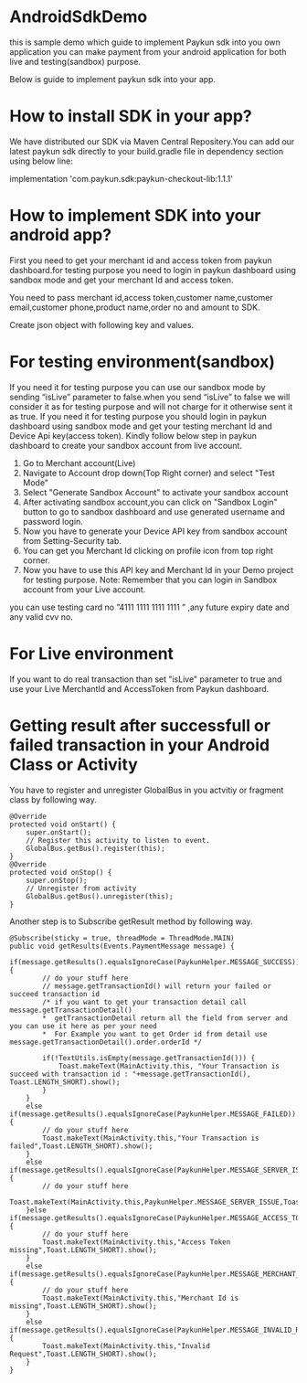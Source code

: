 # AndroidSdkDemo
this is sample demo which guide to implement Paykun sdk into you own application
you can make payment from your android application for both live and testing(sandbox) purpose.

Below is guide to implement paykun sdk into your app.

#	How to install SDK in your app?

We have distributed our SDK via Maven Central Repositery.You can add our latest paykun sdk directly to your build.gradle file in dependency section using below line:

implementation 'com.paykun.sdk:paykun-checkout-lib:1.1.1'	


#	How to implement SDK into your android app?

First you need to get your merchant id and access token from paykun dashboard.for testing purpose you need to login in paykun dashboard using sandbox mode and get your merchant Id and access token.

You need to pass merchant id,access token,customer name,customer email,customer phone,product name,order no and amount to SDK.

Create json object with following key and values.


#	For testing environment(sandbox)

If you need it for testing purpose you can use our sandbox mode by sending “isLive” parameter to false.when you send “isLive” to false we will consider it as for testing purpose and will not charge for it otherwise sent it as true.
If you need it for testing purpose you should login in paykun dashboard using sandbox mode and get your testing merchant Id and Device Api key(access token).
Kindly follow below step in paykun dashboard to create your sandbox account from live account.

1.	Go to Merchant account(Live)
2.	Navigate to Account drop down(Top Right corner) and select "Test Mode"
3.	Select "Generate Sandbox Account" to activate your sandbox account
4.	After activating sandbox account,you can click on "Sandbox Login" button to go to sandbox dashboard and use generated username and password login.
5.	Now you have to generate your Device API key from sandbox account from Setting-Security tab.
6.	You can get you Merchant Id clicking on profile icon from top right corner.
7.	Now you have to use this API key and Merchant Id in your Demo project for testing purpose.
Note: Remember that you can login in Sandbox account from your Live account.

you can use testing card no ”4111 1111 1111 1111 ” ,any future expiry date and any valid cvv no.

#	For Live environment

If you want to do real transaction than set "isLive" parameter to true and use your Live MerchantId and AccessToken from Paykun dashboard.

#	Getting result after successfull or failed transaction in your Android Class or Activity

You have to register and unregister GlobalBus in you actvitiy or fragment class by following way.

    @Override
    protected void onStart() {
        super.onStart();
        // Register this activity to listen to event.
        GlobalBus.getBus().register(this);
    }
    @Override
    protected void onStop() {
        super.onStop();
        // Unregister from activity
        GlobalBus.getBus().unregister(this);
    }
   
Another step is to Subscribe getResult method by following way.

    @Subscribe(sticky = true, threadMode = ThreadMode.MAIN)
    public void getResults(Events.PaymentMessage message) {
        if(message.getResults().equalsIgnoreCase(PaykunHelper.MESSAGE_SUCCESS)){
            // do your stuff here
            // message.getTransactionId() will return your failed or succeed transaction id
            /* if you want to get your transaction detail call message.getTransactionDetail()
            *  getTransactionDetail return all the field from server and you can use it here as per your need
            *  For Example you want to get Order id from detail use message.getTransactionDetail().order.orderId */
            
            if(!TextUtils.isEmpty(message.getTransactionId())) {
                Toast.makeText(MainActivity.this, "Your Transaction is succeed with transaction id : "+message.getTransactionId(),                       Toast.LENGTH_SHORT).show();
            }
        }
        else if(message.getResults().equalsIgnoreCase(PaykunHelper.MESSAGE_FAILED)){
            // do your stuff here
            Toast.makeText(MainActivity.this,"Your Transaction is failed",Toast.LENGTH_SHORT).show();
        }
        else if(message.getResults().equalsIgnoreCase(PaykunHelper.MESSAGE_SERVER_ISSUE)){
            // do your stuff here
            Toast.makeText(MainActivity.this,PaykunHelper.MESSAGE_SERVER_ISSUE,Toast.LENGTH_SHORT).show();
        }else if(message.getResults().equalsIgnoreCase(PaykunHelper.MESSAGE_ACCESS_TOKEN_MISSING)){
            // do your stuff here
            Toast.makeText(MainActivity.this,"Access Token missing",Toast.LENGTH_SHORT).show();
        }
        else if(message.getResults().equalsIgnoreCase(PaykunHelper.MESSAGE_MERCHANT_ID_MISSING)){
            // do your stuff here
            Toast.makeText(MainActivity.this,"Merchant Id is missing",Toast.LENGTH_SHORT).show();
        }
        else if(message.getResults().equalsIgnoreCase(PaykunHelper.MESSAGE_INVALID_REQUEST)){
            Toast.makeText(MainActivity.this,"Invalid Request",Toast.LENGTH_SHORT).show();
        }
    }
